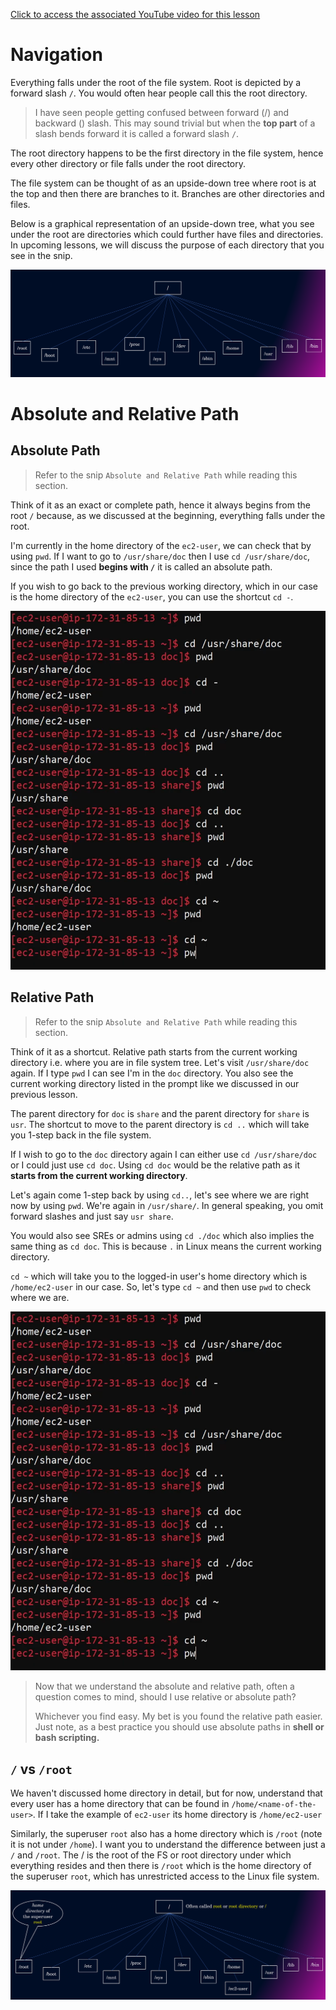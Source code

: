 [Click to access the associated YouTube video for this lesson](https://www.youtube.com/watch?v=OGDEBvVqWeE&list=PLmPit9IIdzwQl1kuuoEhG38DC3cdbqZHB&index=2&ab_channel=CloudWithVarJosh)

# Navigation


Everything falls under the root of the file system. Root is depicted by a forward slash `/`. You would often hear people call this the root directory. 

> I have seen people getting confused between forward (/) and backward (\)
> slash. This may sound trivial but when the **top part** of a slash bends
> forward it is called a forward slash `/`.

The root directory happens to be the first directory in the file system, hence every other directory or file falls under the root directory.

The file system can be thought of as an upside-down tree where root is at the top and then there are branches to it. Branches are other directories and files.

Below is a graphical representation of an upside-down tree, what you see under the root are directories which could further have files and directories. In upcoming lessons, we will discuss the purpose of each directory that you see in the snip.

![Alt text](/images/fs.png)

# Absolute and Relative Path


## Absolute Path

> Refer to the snip `Absolute and Relative Path` while reading this section.

Think of it as an exact or complete path, hence it always begins from the root `/` because, as we discussed at the beginning, everything falls under the root.

I'm currently in the home directory of the `ec2-user`, we can check that by using `pwd`. If I want to go to `/usr/share/doc` then I use `cd /usr/share/doc`, since the path I used **begins with `/`** it is called an absolute path.

If you wish to go back to the previous working directory, which in our case is the home directory of the `ec2-user`, you can use the shortcut `cd -`.

![Absolute and Relative Path](/images/absolute.png)


## Relative Path
> Refer to the snip `Absolute and Relative Path` while reading this section.

Think of it as a shortcut. Relative path starts from the current working directory i.e. where you are in file system tree. Let's visit `/usr/share/doc` again. If I type `pwd` I can see I'm in the `doc` directory. You also see the current working directory listed in the prompt like we discussed in our previous lesson.

The parent directory for `doc` is `share` and the parent directory for `share` is `usr`. The shortcut to move to the parent directory is `cd ..` which will take you 1-step back in the file system.

If I wish to go to the `doc` directory again I can either use `cd /usr/share/doc` or I could just use `cd doc`. Using `cd doc` would be the relative path as it **starts from the current working directory**.

Let's again come 1-step back by using `cd..`, let's see where we are right now by using `pwd`. We're again in `/usr/share/`. In general speaking, you omit forward slashes and just say `usr share`.

You would also see SREs or admins using `cd ./doc` which also implies the same thing as `cd doc`. This is because `.` in Linux means the current working directory.

`cd ~` which will take you to the logged-in user's home directory which is `/home/ec2-user` in our case.
So, let's type `cd ~` and then use `pwd` to check where we are.

![Absolute and Relative Path](/images/absolute.png)

> Now that we understand the absolute and relative path, often a question
> comes to mind, should I use relative or absolute path?
> 
> Whichever you find easy. My bet is you found the relative path easier.
> Just note, as a best practice you should use absolute paths in **shell
> or bash scripting.**
## `/` vs `/root`
We haven't discussed home directory in detail, but for now, understand that every user has a home directory that can be found in `/home/<name-of-the-user>`. If I take the example of `ec2-user` its home directory is `/home/ec2-user`

Similarly, the superuser `root` also has a home directory which is `/root` (note it is not under `/home`). I want you to understand the difference between just a `/` and `/root`. The / is the root of the FS or root directory under which everything resides and then there is `/root` which is the home directory of the superuser `root`, which has unrestricted access to the Linux file system.

![/ vs /root](/images/fs2.png)
